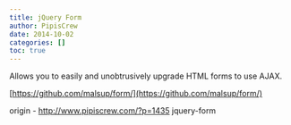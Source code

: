 ```yaml
---
title: jQuery Form
author: PipisCrew
date: 2014-10-02
categories: []
toc: true
---
```


Allows you to easily and unobtrusively upgrade HTML forms to use AJAX.

[https://github.com/malsup/form/](https://github.com/malsup/form/)

origin - http://www.pipiscrew.com/?p=1435 jquery-form